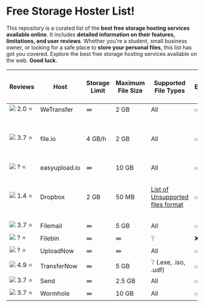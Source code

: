 # Free Storage Hoster List!

This repository is a curated list of the **best free storage hosting services available online**. It includes **detailed information on their features, limitations, and user reviews**. Whether you're a student, small business owner, or looking for a safe place to **store your personal files**, this list has got you covered. Explore the best free storage hosting services available on the web. **__Good luck.__**


| Reviews | Host | Storage Limit | Maximum File Size | Supported File Types | Encryption | Upload and Download Speeds | Availability and Uptime | Watermarks |
|--|--|--|--|--|--|--|--|--|
|![](https://cdn.trustpilot.net/brand-assets/4.1.0/stars/stars-2.svg) 2.0 :star: | WeTransfer |∞|2 GB|All|✅|❔|100%|❌|
|![](https://cdn.trustpilot.net/brand-assets/4.1.0/stars/stars-3.5.svg) 3.7 :star:|file.io|4 GB/h|2 GB|All|✅|📤 150 Mbps / 📥 20 Mbps to 40 Mbps|❔|❌|
|![](https://cdn.trustpilot.net/brand-assets/4.1.0/stars/stars-0.svg) ? :star:|easyupload.io|∞|10 GB|All|✅|❔|❔|❌|
|![](https://cdn.trustpilot.net/brand-assets/4.1.0/stars/stars-1.5.svg) 1.4 :star:|Dropbox|2 GB|50 MB|[List of Unsupported files format](https://justpaste.it/d714l)|✅|📤 150 Mbps / 📥 20 Mbps to 40 Mbps|99.9%|❌|
|![](https://cdn.trustpilot.net/brand-assets/4.1.0/stars/stars-3.5.svg) 3.7 :star:|Filemail|∞|5 GB|All|✅|❔|99.9%|❌|
|![](https://cdn.trustpilot.net/brand-assets/4.1.0/stars/stars-0.svg) ? :star:|Filebin|∞|∞|❔|❌|❔|❔|❌|
|![](https://cdn.trustpilot.net/brand-assets/4.1.0/stars/stars-0.svg) ? :star:|UploadNow|∞|∞|All|✅|∞|❔|❌|
|![](https://cdn.trustpilot.net/brand-assets/4.1.0/stars/stars-5.svg) 4.9 :star:|TransferNow|∞|5 GB|❔ (.exe, .iso, .udf)|✅|❔|❔|❌|
|![](https://cdn.trustpilot.net/brand-assets/4.1.0/stars/stars-3.5.svg) 3.7 :star:|Send|∞|2.5 GB|All|✅|❔|❔|❌|
|![](https://cdn.trustpilot.net/brand-assets/4.1.0/stars/stars-3.5.svg) 3.7 :star:|Wormhole|∞|10 GB|All|✅|❔|❔|❌|
